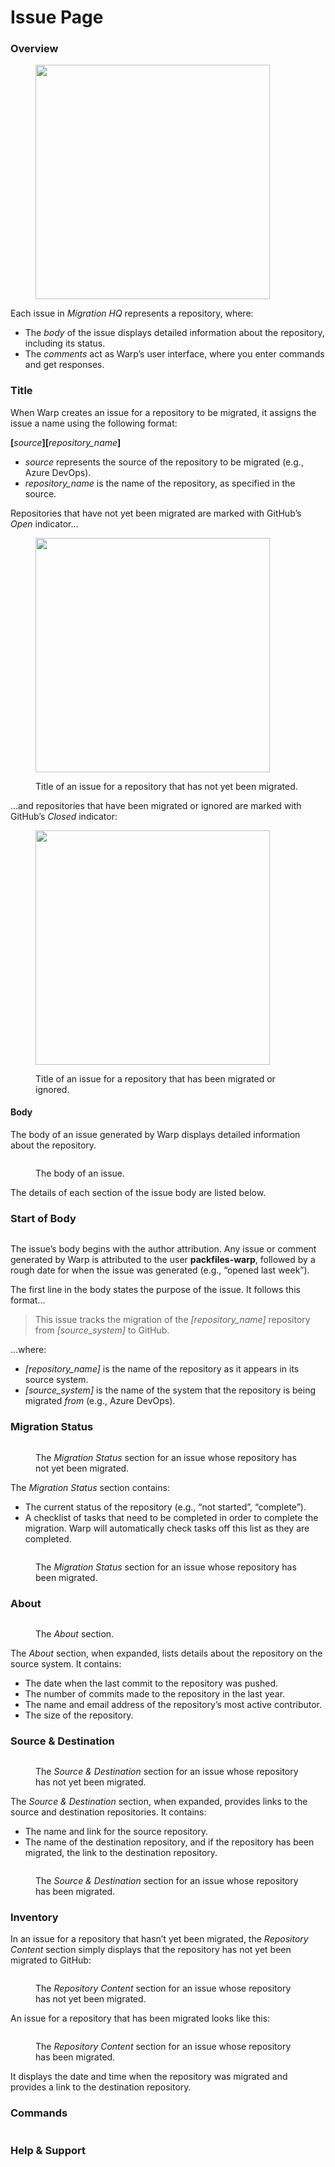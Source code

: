 # Issue Page

### Overview

<figure><img src="../../../.gitbook/assets/image (2) (1).png" alt="" width="375"><figcaption></figcaption></figure>

Each issue in _Migration HQ_ represents a repository, where:

* The _body_ of the issue displays detailed information about the repository, including its status.
* The _comments_ act as Warp’s user interface, where you enter commands and get responses.

### Title

When Warp creates an issue for a repository to be migrated, it assigns the issue a name using the following format:

**\[**_source_**]\[**_repository\_name_**]**

* _source_ represents the source of the repository to be migrated (e.g., Azure DevOps).
* _repository\_name_ is the name of the repository, as specified in the source.

Repositories that have not yet been migrated are marked with GitHub’s _Open_ indicator...

<figure><img src="../../../.gitbook/assets/image (1) (1) (1).png" alt="" width="375"><figcaption><p>Title of an issue for a repository that has not yet been migrated.</p></figcaption></figure>

...and repositories that have been migrated or ignored are marked with GitHub’s _Closed_ indicator:

<figure><img src="../../../.gitbook/assets/image (2) (1) (1).png" alt="" width="375"><figcaption><p>Title of an issue for a repository that has been migrated or ignored.</p></figcaption></figure>

#### Body

The body of an issue generated by Warp displays detailed information about the repository.

<figure><img src="../../../.gitbook/assets/image.png" alt=""><figcaption><p>The body of an issue.</p></figcaption></figure>

The details of each section of the issue body are listed below.

### Start of Body

<figure><img src="../../../.gitbook/assets/image (1).png" alt=""><figcaption></figcaption></figure>

The issue’s body begins with the author attribution. Any issue or comment generated by Warp is attributed to the user **packfiles-warp**, followed by a rough date for when the issue was generated (e.g., “opened last week”).

The first line in the body states the purpose of the issue. It follows this format...

> This issue tracks the migration of the _\[repository\_name]_ repository from _\[source\_system]_ to GitHub.

...where:

* _\[repository\_name]_ is the name of the repository as it appears in its source system.
* _\[source\_system]_ is the name of the system that the repository is being migrated _from_ (e.g., Azure DevOps).

### Migration Status

<figure><img src="../../../.gitbook/assets/image (2).png" alt=""><figcaption><p>The <em>Migration Status</em> section for an issue whose repository has not yet been migrated.</p></figcaption></figure>

The _Migration Status_ section contains:

* The current status of the repository (e.g., “not started”, “complete”).
* A checklist of tasks that need to be completed in order to complete the migration. Warp will automatically check tasks off this list as they are completed.

<figure><img src="../../../.gitbook/assets/image (45).png" alt=""><figcaption><p>The <em>Migration Status</em> section for an issue whose repository has been migrated.</p></figcaption></figure>

### About

<figure><img src="../../../.gitbook/assets/image (3).png" alt=""><figcaption><p>The <em>About</em> section.</p></figcaption></figure>

The _About_ section, when expanded, lists details about the repository on the source system. It contains:

* The date when the last commit to the repository was pushed.
* The number of commits made to the repository in the last year.
* The name and email address of the repository’s most active contributor.
* The size of the repository.

### Source & Destination

<figure><img src="../../../.gitbook/assets/image (4).png" alt=""><figcaption><p>The <em>Source &#x26; Destination</em> section for an issue whose repository has not yet been migrated.</p></figcaption></figure>

The _Source & Destination_ section, when expanded, provides links to the source and destination repositories. It contains:

* The name and link for the source repository.
* The name of the destination repository, and if the repository has been migrated, the link to the destination repository.

<figure><img src="../../../.gitbook/assets/image (46).png" alt=""><figcaption><p>The <em>Source &#x26; Destination</em> section for an issue whose repository has been migrated.</p></figcaption></figure>

### Inventory

In an issue for a repository that hasn’t yet been migrated, the _Repository Content_ section simply displays that the repository has not yet been migrated to GitHub:

<figure><img src="../../../.gitbook/assets/image (5).png" alt=""><figcaption><p>The <em>Repository Content</em> section for an issue whose repository has not yet been migrated.</p></figcaption></figure>

An issue for a repository that has been migrated looks like this:

<figure><img src="../../../.gitbook/assets/image (47).png" alt=""><figcaption><p>The <em>Repository Content</em> section for an issue whose repository has been migrated.</p></figcaption></figure>

It displays the date and time when the repository was migrated and provides a link to the destination repository.

### Commands 

<figure><img src="../../../.gitbook/assets/image (8).png" alt=""><figcaption></figcaption></figure>

### Help & Support 

<figure><img src="../../../.gitbook/assets/image (9).png" alt=""><figcaption></figcaption></figure>

